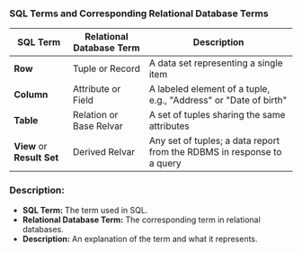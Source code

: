 ### SQL Terms and Corresponding Relational Database Terms

| **SQL Term**               | **Relational Database Term**    | **Description**                                                        |
|----------------------------|---------------------------------|------------------------------------------------------------------------|
| **Row**                    | Tuple or Record                 | A data set representing a single item                                  |
| **Column**                 | Attribute or Field              | A labeled element of a tuple, e.g., "Address" or "Date of birth"       |
| **Table**                  | Relation or Base Relvar         | A set of tuples sharing the same attributes                            |
| **View** or **Result Set** | Derived Relvar                  | Any set of tuples; a data report from the RDBMS in response to a query |

### Description:
- **SQL Term:** The term used in SQL.
- **Relational Database Term:** The corresponding term in relational databases.
- **Description:** An explanation of the term and what it represents.

